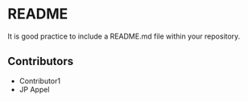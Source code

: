 # README

It is good practice to include a README.md file within your repository.

## Contributors

- Contributor1
- JP Appel

